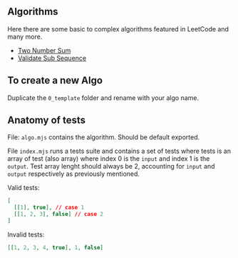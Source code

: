## Algorithms

Here there are some basic to complex algorithms featured in LeetCode and many more.

- [Two Number Sum](/algos/two-number-sum)
- [Validate Sub Sequence](/algos/validate-sub-seq/)

## To create a new Algo

Duplicate the `0_template` folder and rename with your algo name.

## Anatomy of tests

File: `algo.mjs` contains the algorithm. Should be default exported.

File `index.mjs` runs a tests suite and contains a set of tests where tests is an array of test (also array) where index 0 is the `input` and index 1 is the `output`. Test array lenght should always be 2, accounting for `input` and `output` respectively as previously mentioned.

Valid tests:

```json
[
  [[1], true], // case 1
  [[1, 2, 3], false] // case 2
]
```

Invalid tests:

```json
[[1, 2, 3, 4, true], 1, false]
```
